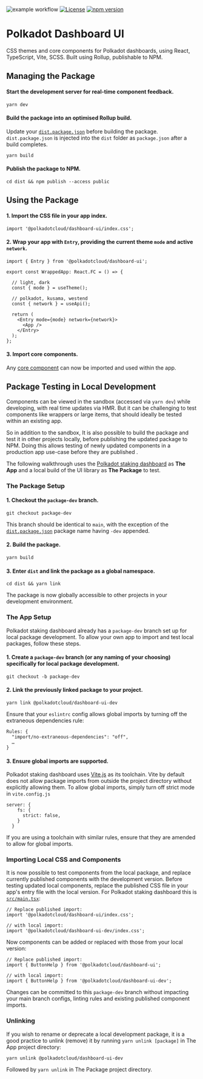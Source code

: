 ![example workflow](https://github.com/paritytech/polkadot-dashboard-ui/actions/workflows/main.yml/badge.svg) [![License](https://img.shields.io/badge/License-Apache_2.0-blue.svg)](https://opensource.org/licenses/Apache-2.0) [![npm version](https://badge.fury.io/js/@polkadotcloud%2Fdashboard-ui.svg)](https://www.npmjs.com/package/@polkadotcloud/dashboard-ui)

# Polkadot Dashboard UI

CSS themes and core components for Polkadot dashboards, using React, TypeScript, Vite, SCSS. Built using Rollup, publishable to NPM.

## Managing the Package

#### Start the development server for real-time component feedback.

```
yarn dev
```

#### Build the package into an optimised Rollup build.

Update your [`dist.package.json`](https://github.com/paritytech/polkadot-dashboard-ui/blob/main/dist.package.json) before building the package. `dist.package.json` is injected into the `dist` folder as `package.json` after a build completes.

```
yarn build
```


#### Publish the package to NPM.

```
cd dist && npm publish --access public
```

## Using the Package

#### 1. Import the CSS file in your app index.

```
import '@polkadotcloud/dashboard-ui/index.css';
```

#### 2. Wrap your app with `Entry`, providing the current theme `mode` and active `network`.

```
import { Entry } from '@polkadotcloud/dashboard-ui';

export const WrappedApp: React.FC = () => {

  // light, dark
  const { mode } = useTheme();
  
  // polkadot, kusama, westend
  const { network } = useApi();

  return (
    <Entry mode={mode} network={network}>
      <App />
    </Entry>
  );
};
```

#### 3. Import core components.
Any [core component](https://github.com/paritytech/polkadot-dashboard-ui/tree/main/lib) can now be imported and used within the app. 

## Package Testing in Local Development

Components can be viewed in the sandbox (accessed via `yarn dev`) while developing, with real time updates via HMR. But it can be challenging to test components like wrappers or large items, that should ideally be tested within an existing app.

So in addition to the sandbox, It is also possible to build the package and test it in other projects locally, before publishing the updated package to NPM. Doing this allows testing of newly updated components in a production app use-case before they are published .

The following walkthrough uses the [Polkadot staking dashboard](https://github.com/paritytech/polkadot-staking-dashboard) as **The App** and a local build of the UI library as **The Package** to test.

### The Package Setup

#### 1. Checkout the `package-dev` branch.

```
git checkout package-dev
```

This branch should be identical to `main`, with the exception of the [`dist.package.json`](https://github.com/paritytech/polkadot-dashboard-ui/blob/4d66892e73afe7cc17465411b6bc7fe5817c7447/dist.package.json#L2) package name having `-dev` appended.

#### 2. Build the package.

```
yarn build
```

#### 3. Enter `dist` and link the package as a global namespace.

```
cd dist && yarn link
```

The package is now globally accessible to other projects in your development environment.

### The App Setup

Polkadot staking dashboard already has a `package-dev` branch set up for local package development. To allow your own app to import and test local packages, follow these steps.

#### 1. Create a `package-dev` branch (or any naming of your choosing) specifically for local package development.

```
git checkout -b package-dev
```

#### 2. Link the previously linked package to your project.

```
yarn link @polkadotcloud/dashboard-ui-dev
```

Ensure that your `eslintrc` config allows global imports by turning off the extraneous dependencies rule:

```
Rules: {
  "import/no-extraneous-dependencies": "off",
  …
}
```

#### 3. Ensure global imports are supported. 

Polkadot staking dashboard uses [Vite.js](https://vitejs.dev) as its toolchain. Vite by default does not allow package imports from outside the project directory without explicitly allowing them. To allow global imports, simply turn off strict mode in `vite.config.js`

```
server: {
    fs: {
      strict: false,
    }
  }
```

If you are using a toolchain with similar rules, ensure that they are amended to allow for global imports.

### Importing Local CSS and Components

It is now possible to test components from the local package, and replace currently published components with the development version. Before testing updated local components, replace the published CSS file in your app's entry file with the local version. For Polkadot staking dashboard this is [`src/main.tsx`](https://github.com/paritytech/polkadot-staking-dashboard/blob/4c07fb786f2f82b7f18f1acb1dd4183b7e04bebe/src/main.tsx#L4):

```
// Replace published import:
import '@polkadotcloud/dashboard-ui/index.css';

// with local import:
import '@polkadotcloud/dashboard-ui-dev/index.css';
```

Now components can be added or replaced with those from your local version:

```
// Replace published import:
import { ButtonHelp } from '@polkadotcloud/dashboard-ui';

// with local import:
import { ButtonHelp } from '@polkadotcloud/dashboard-ui-dev';
```

Changes can be committed to this `package-dev` branch without impacting your main branch configs, linting rules and existing published component imports.

### Unlinking

If you wish to rename or deprecate a local development package, it is a good practice to unlink (remove) it by running `yarn unlink [package]` in The App project directory:

```
yarn unlink @polkadotcloud/dashboard-ui-dev
```

Followed by `yarn unlink` in The Package project directory.
